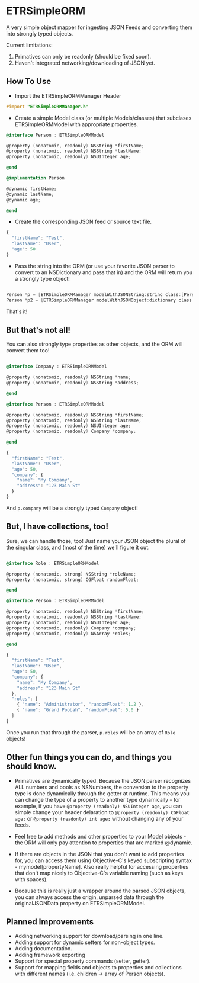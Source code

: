 ETRSimpleORM
============

A very simple object mapper for ingesting JSON Feeds and converting them into strongly typed objects.

Current limitations:

1. Primatives can only be readonly (should be fixed soon).
2. Haven't integrated networking/downloading of JSON yet.

How To Use
----------

- Import the ETRSimpleORMManager Header

```objective-c
#import "ETRSimpleORMManager.h"
```

- Create a simple Model class (or multiple Models/classes) that subclases ETRSimpleORMModel with appropriate properties.

```objective-c
@interface Person : ETRSimpleORMModel

@property (nonatomic, readonly) NSString *firstName;
@property (nonatomic, readonly) NSString *lastName;
@property (nonatomic, readonly) NSUInteger age;

@end

@implementation Person

@dynamic firstName;
@dynamic lastName;
@dynamic age;

@end
```
- Create the corresponding JSON feed or source text file.

```javascript
{
  "firstName": "Test",
  "lastName": "User",
  "age": 50
}
```
- Pass the string into the ORM (or use your favorite JSON parser to convert to an NSDictionary and pass that in) 
and the ORM will return you a strongly type object!

```objective-c

Person *p = [ETRSimpleORMManager modelWithJSONString:string class:[Person class]];
Person *p2 = [ETRSimpleORMManager modelWithJSONObject:dictionary class:[Person class]];
```

That's it!

But that's not all!
-------------------

You can also strongly type properties as other objects, and the ORM will convert them too!

```objective-c

@interface Company : ETRSimpleORMModel

@property (nonatomic, readonly) NSString *name;
@property (nonatomic, readonly) NSString *address;

@end

@interface Person : ETRSimpleORMModel

@property (nonatomic, readonly) NSString *firstName;
@property (nonatomic, readonly) NSString *lastName;
@property (nonatomic, readonly) NSUInteger age;
@property (nonatomic, readonly) Company *company;

@end
```
```javascript
{
  "firstName": "Test",
  "lastName": "User",
  "age": 50,
  "company": {
    "name": "My Company",
    "address": "123 Main St"
  }
}
```

And `p.company` will be a strongly typed `Company` object!

But, I have collections, too!
----------------------------

Sure, we can handle those, too! Just name your JSON object the plural of the singular class, and (most of the time)
we'll figure it out.

```objective-c

@interface Role : ETRSimpleORMModel

@property (nonatomic, strong) NSString *roleName;
@property (nonatomic, strong) CGFloat randomFloat;

@end

@interface Person : ETRSimpleORMModel

@property (nonatomic, readonly) NSString *firstName;
@property (nonatomic, readonly) NSString *lastName;
@property (nonatomic, readonly) NSUInteger age;
@property (nonatomic, readonly) Company *company;
@property (nonatomic, readonly) NSArray *roles;

@end
```
```javascript
{
  "firstName": "Test",
  "lastName": "User",
  "age": 50,
  "company": {
    "name": "My Company",
    "address": "123 Main St"
  },
  "roles": [
    { "name": "Administrator", "randomFloat": 1.2 },
    { "name": "Grand Poobah", "randomFloat": 5.0 }
  ]
}
```

Once you run that through the parser, `p.roles` will be an array of `Role` objects!

Other fun things you can do, and things you should know.
--------------------------------------------------------

- Primatives are dynamically typed. Because the JSON parser recognizes ALL numbers and bools as NSNumbers, the conversion
to the property type is done dynamically through the getter at runtime. This means you can change the type of a property to
another type dynamically - for example, if you have `@property (readonly) NSUInteger age`, you can simple change your
header delaration to `@property (readonly) CGFloat age;` or `@property (readonly) int age;` without changing any of your
feeds.

- Feel free to add methods and other properties to your Model objects - the ORM will only pay attention to properties that
are marked @dynamic.

- If there are objects in the JSON that you don't want to add properties for, you can access them using Objective-C's
keyed subscripting syntax - mymodel[propertyName]. Also really helpful for accessing properties that don't map nicely
to Objective-C's variable naming (such as keys with spaces).

- Because this is really just a wrapper around the parsed JSON objects, you can always access the origin, unparsed data
through the originalJSONData property on ETRSimpleORMModel.

Planned Improvements
--------------------

- Adding networking support for download/parsing in one line.
- Adding support for dynamic setters for non-object types.
- Adding documentation.
- Adding framework exporting
- Support for special property commands (setter, getter).
- Support for mapping fields and objects to properties and collections with different names (i.e. children -> array of Person objects).
